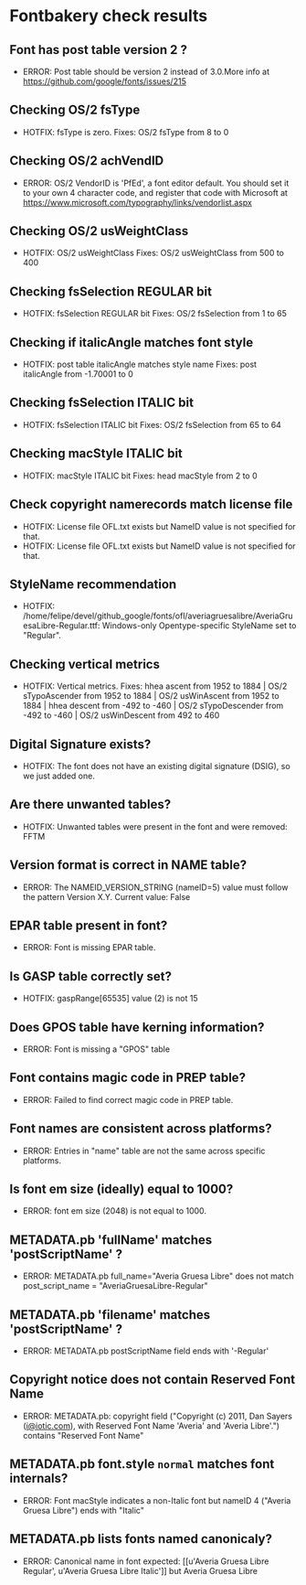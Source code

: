 # Fontbakery check results
## Font has post table version 2 ?
* ERROR: Post table should be version 2 instead of 3.0.More info at https://github.com/google/fonts/issues/215

## Checking OS/2 fsType
* HOTFIX: fsType is zero. Fixes: OS/2 fsType from 8 to 0

## Checking OS/2 achVendID
* ERROR: OS/2 VendorID is 'PfEd', a font editor default. You should set it to your own 4 character code, and register that code with Microsoft at https://www.microsoft.com/typography/links/vendorlist.aspx

## Checking OS/2 usWeightClass
* HOTFIX: OS/2 usWeightClass Fixes: OS/2 usWeightClass from 500 to 400

## Checking fsSelection REGULAR bit
* HOTFIX: fsSelection REGULAR bit Fixes: OS/2 fsSelection from 1 to 65

## Checking if italicAngle matches font style
* HOTFIX: post table italicAngle matches style name Fixes: post italicAngle from -1.70001 to 0

## Checking fsSelection ITALIC bit
* HOTFIX: fsSelection ITALIC bit Fixes: OS/2 fsSelection from 65 to 64

## Checking macStyle ITALIC bit
* HOTFIX: macStyle ITALIC bit Fixes: head macStyle from 2 to 0

## Check copyright namerecords match license file
* HOTFIX: License file OFL.txt exists but NameID value is not specified for that.
* HOTFIX: License file OFL.txt exists but NameID value is not specified for that.

## StyleName recommendation
* HOTFIX: /home/felipe/devel/github_google/fonts/ofl/averiagruesalibre/AveriaGruesaLibre-Regular.ttf: Windows-only Opentype-specific StyleName set to "Regular".

## Checking vertical metrics
* HOTFIX: Vertical metrics. Fixes: hhea ascent from 1952 to 1884 | OS/2 sTypoAscender from 1952 to 1884 | OS/2 usWinAscent from 1952 to 1884 | hhea descent from -492 to -460 | OS/2 sTypoDescender from -492 to -460 | OS/2 usWinDescent from 492 to 460

## Digital Signature exists?
* HOTFIX: The font does not have an existing digital signature (DSIG), so we just added one.

## Are there unwanted tables?
* HOTFIX: Unwanted tables were present in the font and were removed: FFTM

## Version format is correct in NAME table?
* ERROR: The NAMEID_VERSION_STRING (nameID=5) value must follow the pattern Version X.Y. Current value: False

## EPAR table present in font?
* ERROR: Font is missing EPAR table.

## Is GASP table correctly set?
* HOTFIX: gaspRange[65535] value (2) is not 15

## Does GPOS table have kerning information?
* ERROR: Font is missing a "GPOS" table

## Font contains magic code in PREP table?
* ERROR: Failed to find correct magic code in PREP table.

## Font names are consistent across platforms?
* ERROR: Entries in "name" table are not the same across specific platforms.

## Is font em size (ideally) equal to 1000?
* ERROR: font em size (2048) is not equal to 1000.

## METADATA.pb 'fullName' matches 'postScriptName' ?
* ERROR: METADATA.pb full_name="Averia Gruesa Libre" does not match post_script_name = "AveriaGruesaLibre-Regular"

## METADATA.pb 'filename' matches 'postScriptName' ?
* ERROR: METADATA.pb postScriptName field ends with '-Regular'

## Copyright notice does not contain Reserved Font Name
* ERROR: METADATA.pb: copyright field ("Copyright (c) 2011, Dan Sayers (i@iotic.com), with Reserved Font Name 'Averia' and 'Averia Libre'.") contains "Reserved Font Name"

## METADATA.pb font.style `normal` matches font internals?
* ERROR: Font macStyle indicates a non-Italic font but nameID 4 ("Averia Gruesa Libre") ends with "Italic"

## METADATA.pb lists fonts named canonicaly?
* ERROR: Canonical name in font expected: [[u'Averia Gruesa Libre Regular', u'Averia Gruesa Libre Italic']] but Averia Gruesa Libre

